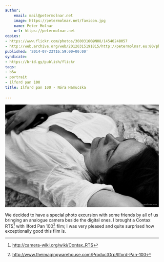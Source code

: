 ```yaml
---
author:
    email: mail@petermolnar.net
    image: https://petermolnar.net/favicon.jpg
    name: Peter Molnar
    url: https://petermolnar.net
copies:
- https://www.flickr.com/photos/36003160@N08/14540248057
- http://web.archive.org/web/20120315191815/http://petermolnar.eu:80/photoblog/ilford-pan-100
published: '2014-07-23T16:59:00+00:00'
syndicate:
- https://brid.gy/publish/flickr
tags:
- b&w
- portrait
- ilford pan 100
title: Ilford pan 100 - Nóra Hamucska

---
```


![](ilford-pan-100.jpg)

We decided to have a special photo excursion with some friends by all of
us bringing an analogue camera beside the digital ones. I brought a
Contax RTS[^1] with Ilford Pan 100[^2] film; I was very pleased and
quite surprised how exceptionally good this film is.

[^1]: <http://camera-wiki.org/wiki/Contax_RTS>

[^2]: <http://www.theimagingwarehouse.com/ProductGrp/Ilford-Pan-100>
